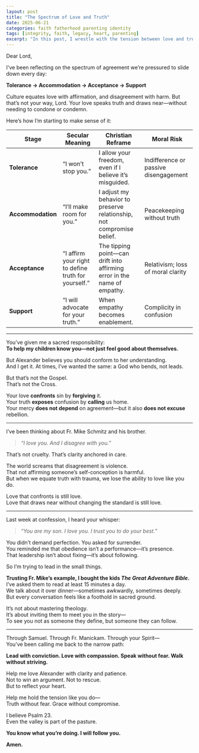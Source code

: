 ```yaml
---
layout: post
title: "The Spectrum of Love and Truth"
date: 2025-06-21
categories: faith fatherhood parenting identity
tags: [integrity, faith, legacy, heart, parenting]
excerpt: "In this post, I wrestle with the tension between love and truth as a father navigating my daughter Alexander’s identity journey. When she said, 'I think God should fit me,' it forced me to reflect on how culture pushes us from tolerance to support in ways that often compromise conviction. I unpack a spectrum—tolerance, accommodation, acceptance, support—and explore how each stage can risk moral clarity if disconnected from God’s truth. Drawing strength from confession, Fr. Mike Schmitz, and Scripture, I’m learning that real love doesn’t require agreement—it requires presence, patience, and faith. As a small act of trust, I gave my kids The Great Adventure Bible and invited them into daily reading and dinner conversations, hoping to root them in a relationship with God that isn’t built on self-definition, but surrender."
---
```


Dear Lord,

I've been reflecting on the spectrum of agreement we’re pressured to slide down every day:

**Tolerance → Accommodation → Acceptance → Support**

Culture equates love with affirmation, and disagreement with harm. But that’s not your way, Lord. Your love speaks truth and draws near—without needing to condone or condemn.

Here’s how I’m starting to make sense of it:

| **Stage**         | **Secular Meaning**                                                  | **Christian Reframe**                                                            | **Moral Risk**                          |
|------------------|-----------------------------------------------------------------------|----------------------------------------------------------------------------------|----------------------------------------|
| **Tolerance**     | “I won’t stop you.”                                                  | I allow your freedom, even if I believe it’s misguided.                         | Indifference or passive disengagement  |
| **Accommodation** | “I’ll make room for you.”                                            | I adjust my behavior to preserve relationship, not compromise belief.           | Peacekeeping without truth              |
| **Acceptance**    | “I affirm your right to define truth for yourself.”                 | The tipping point—can drift into affirming error in the name of empathy.        | Relativism; loss of moral clarity      |
| **Support**       | “I will advocate for your truth.”                                   | When empathy becomes enablement.                                                | Complicity in confusion                |

---

You’ve given me a sacred responsibility:  
**To help my children know you—not just feel good about themselves.**

But Alexander believes you should conform to her understanding.  
And I get it. At times, I’ve wanted the same: a God who bends, not leads.

But that’s not the Gospel.  
That’s not the Cross.

Your love **confronts** sin by **forgiving** it.  
Your truth **exposes** confusion by **calling** us home.  
Your mercy **does not depend** on agreement—but it also **does not excuse** rebellion.

---

I’ve been thinking about Fr. Mike Schmitz and his brother.

> _“I love you. And I disagree with you.”_  

That’s not cruelty. That’s clarity anchored in care.

The world screams that disagreement is violence.  
That not affirming someone’s self-conception is harmful.  
But when we equate truth with trauma, we lose the ability to love like you do.

Love that confronts is still love.  
Love that draws near without changing the standard is still love.

---

Last week at confession, I heard your whisper:

> _“You are my son. I love you. I trust you to do your best.”_

You didn’t demand perfection. You asked for surrender.  
You reminded me that obedience isn’t a performance—it’s presence.  
That leadership isn’t about fixing—it’s about following.

So I’m trying to lead in the small things.

**Trusting Fr. Mike’s example, I bought the kids _The Great Adventure Bible_.**  
I’ve asked them to read at least 15 minutes a day.  
We talk about it over dinner—sometimes awkwardly, sometimes deeply.  
But every conversation feels like a foothold in sacred ground.

It’s not about mastering theology.  
It’s about inviting them to meet you in the story—  
To see you not as someone they define, but someone they can follow.

---

Through Samuel. Through Fr. Manickam. Through your Spirit—  
You’ve been calling me back to the narrow path:

**Lead with conviction. Love with compassion. Speak without fear. Walk without striving.**

Help me love Alexander with clarity and patience.  
Not to win an argument. Not to rescue.  
But to reflect your heart.

Help me hold the tension like you do—  
Truth without fear. Grace without compromise.

I believe Psalm 23.  
Even the valley is part of the pasture.

**You know what you’re doing. I will follow you.**

**Amen.**
